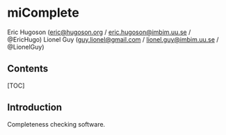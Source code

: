 # miComplete #

Eric Hugoson (<eric@hugoson.org> / <eric.hugoson@imbim.uu.se> / @EricHugo)
Lionel Guy (<guy.lionel@gmail.com> / <lionel.guy@imbim.uu.se> / @LionelGuy)

## Contents ##

[TOC]

## Introduction  ##

Completeness checking software.


